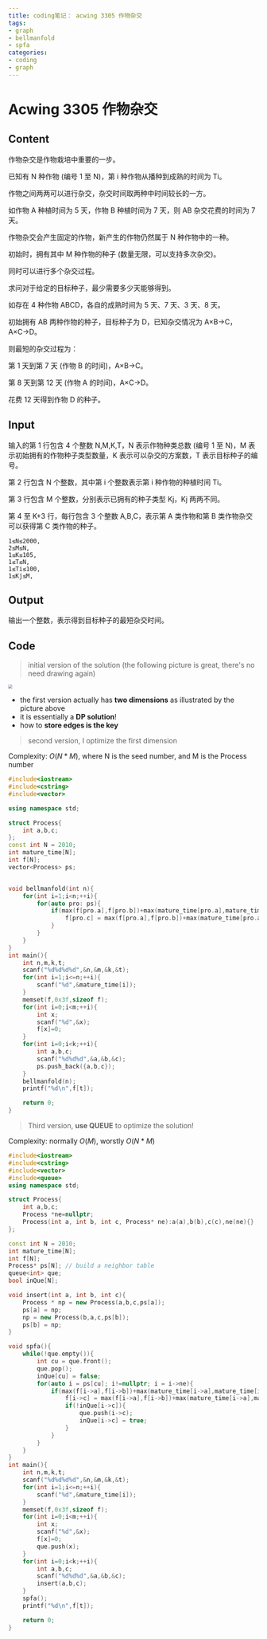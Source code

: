 ```yaml
---
title: coding笔记： acwing 3305 作物杂交
tags: 
- graph
- bellmanfold
- spfa
categories:
- coding
- graph
---
```


# Acwing 3305 作物杂交

## Content

作物杂交是作物栽培中重要的一步。

已知有 N 种作物 (编号 1 至 N)，第 i 种作物从播种到成熟的时间为 Ti。

作物之间两两可以进行杂交，杂交时间取两种中时间较长的一方。

如作物 A 种植时间为 5 天，作物 B 种植时间为 7 天，则 AB 杂交花费的时间为 7 天。

作物杂交会产生固定的作物，新产生的作物仍然属于 N 种作物中的一种。

初始时，拥有其中 M 种作物的种子 (数量无限，可以支持多次杂交)。

同时可以进行多个杂交过程。

求问对于给定的目标种子，最少需要多少天能够得到。

如存在 4 种作物 ABCD，各自的成熟时间为 5 天、7 天、3 天、8 天。

初始拥有 AB 两种作物的种子，目标种子为 D，已知杂交情况为 A×B→C，A×C→D。

则最短的杂交过程为：

第 1 天到第 7 天 (作物 B 的时间)，A×B→C。

第 8 天到第 12 天 (作物 A 的时间)，A×C→D。

花费 12 天得到作物 D 的种子。

## Input

输入的第 1 行包含 4 个整数 N,M,K,T，N 表示作物种类总数 (编号 1 至 N)，M 表示初始拥有的作物种子类型数量，K 表示可以杂交的方案数，T 表示目标种子的编号。

第 2 行包含 N 个整数，其中第 i 个整数表示第 i 种作物的种植时间 Ti。

第 3 行包含 M 个整数，分别表示已拥有的种子类型 Kj，Kj 两两不同。

第 4 至 K+3 行，每行包含 3 个整数 A,B,C，表示第 A 类作物和第 B 类作物杂交可以获得第 C 类作物的种子。

```
1≤N≤2000,
2≤M≤N,
1≤K≤105,
1≤T≤N,
1≤Ti≤100,
1≤Kj≤M,
```

## Output

输出一个整数，表示得到目标种子的最短杂交时间。

## Code

> initial version of the solution (the following picture is great, there's no need drawing again)

<img src="https://raw.githubusercontent.com/coelien/image-hosting/master/img/202303202128508.png" style="zoom:50%;" />

- the first version actually has **two dimensions** as illustrated by the picture above
- it is essentially a **DP solution**!
- how to **store edges is the key**

>second version, I optimize the first dimension

Complexity: $O(N*M)$, where N is the seed number, and M is the Process number

```c++
#include<iostream>
#include<cstring>
#include<vector>

using namespace std;

struct Process{
	int a,b,c;
};
const int N = 2010;
int mature_time[N];
int f[N];
vector<Process> ps;


void bellmanfold(int n){
	for(int i=1;i<n;++i){
		for(auto pro: ps){
			if(max(f[pro.a],f[pro.b])+max(mature_time[pro.a],mature_time[pro.b])<f[pro.c]){
				f[pro.c] = max(f[pro.a],f[pro.b])+max(mature_time[pro.a],mature_time[pro.b]);
			}
		}
	}
}
int main(){
	int n,m,k,t;
	scanf("%d%d%d%d",&n,&m,&k,&t);
	for(int i=1;i<=n;++i){
		scanf("%d",&mature_time[i]);
	}
	memset(f,0x3f,sizeof f);
	for(int i=0;i<m;++i){
		int x;
		scanf("%d",&x);
		f[x]=0;
	}
	for(int i=0;i<k;++i){
		int a,b,c;
		scanf("%d%d%d",&a,&b,&c);
		ps.push_back({a,b,c});
	}
	bellmanfold(n);
	printf("%d\n",f[t]);

	return 0;
}
```

> Third version, **use QUEUE** to optimize the solution!

Complexity: normally $O(M)$, worstly $O(N*M)$

```c++
#include<iostream>
#include<cstring>
#include<vector>
#include<queue>
using namespace std;

struct Process{
	int a,b,c;
	Process *ne=nullptr;
	Process(int a, int b, int c, Process* ne):a(a),b(b),c(c),ne(ne){}
};

const int N = 2010;
int mature_time[N];
int f[N];
Process* ps[N]; // build a neighbor table
queue<int> que;
bool inQue[N];

void insert(int a, int b, int c){
	Process * np = new Process(a,b,c,ps[a]);
	ps[a] = np;
	np = new Process(b,a,c,ps[b]);
	ps[b] = np;
}

void spfa(){
	while(!que.empty()){
		int cu = que.front();
		que.pop();
		inQue[cu] = false;
		for(auto i = ps[cu]; i!=nullptr; i = i->ne){
			if(max(f[i->a],f[i->b])+max(mature_time[i->a],mature_time[i->b])<f[i->c]){
				f[i->c] = max(f[i->a],f[i->b])+max(mature_time[i->a],mature_time[i->b]);
				if(!inQue[i->c]){
					que.push(i->c);
					inQue[i->c] = true;
				}
			}
		}
	}
}
int main(){
	int n,m,k,t;
	scanf("%d%d%d%d",&n,&m,&k,&t);
	for(int i=1;i<=n;++i){
		scanf("%d",&mature_time[i]);
	}
	memset(f,0x3f,sizeof f);
	for(int i=0;i<m;++i){
		int x;
		scanf("%d",&x);
		f[x]=0;
		que.push(x);
	}
	for(int i=0;i<k;++i){
		int a,b,c;
		scanf("%d%d%d",&a,&b,&c);
		insert(a,b,c);
	}
	spfa();
	printf("%d\n",f[t]);

	return 0;
}
```

